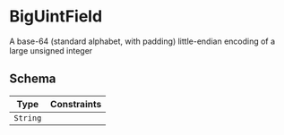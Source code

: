 # BigUintField

A base-64 (standard alphabet, with padding) little-endian encoding of a large unsigned integer

## Schema

| Type | Constraints |
| --- | --- |
| `String` |   |

